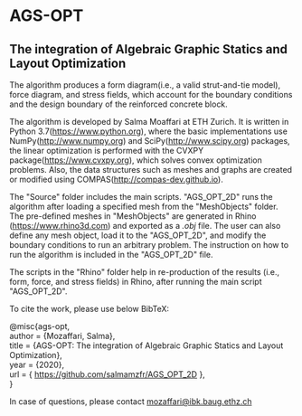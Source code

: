 # AGS-OPT

## The integration of Algebraic Graphic Statics and Layout Optimization

The algorithm produces a form diagram(i.e., a valid strut-and-tie model), force diagram, and stress fields, which account for the boundary conditions and the design boundary of the reinforced concrete block.

The algorithm is developed by Salma Moaffari at ETH Zurich. It is written in Python 3.7(https://www.python.org), where the basic implementations use NumPy(http://www.numpy.org) and SciPy(http://www.scipy.org) packages, the linear optimization is performed with the CVXPY package(https://www.cvxpy.org), which solves convex optimization problems. Also, the data structures such as meshes and graphs are created or modified using COMPAS(http://compas-dev.github.io).

The "Source" folder includes the main scripts. "AGS_OPT_2D" runs the algorithm after loading a specified mesh from the "MeshObjects" folder. The pre-defined meshes in "MeshObjects" are generated in Rhino (https://www.rhino3d.com) and exported as a *.obj* file. The user can also define any mesh object, load it to the "AGS_OPT_2D", and modify the boundary conditions to run an arbitrary problem. The instruction on how to run the algorithm is included in the "AGS_OPT_2D" file. 

The scripts in the "Rhino" folder help in re-production of the results (i.e., form, force, and stress fields) in Rhino, after running the main script "AGS_OPT_2D". 

To cite the work, please use below BibTeX:

@misc{ags-opt,<br/>
  author = {Mozaffari, Salma},<br/>
  title = {AGS-OPT: The integration of Algebraic Graphic Statics and Layout Optimization},<br/>
  year = {2020},<br/>
  url = { https://github.com/salmamzfr/AGS_OPT_2D },<br/>
}

In case of questions, please contact mozaffari@ibk.baug.ethz.ch
